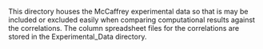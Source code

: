 This directory houses the McCaffrey experimental data so that is may be included or excluded easily when comparing computational results against the correlations.  The column spreadsheet files for the correlations are stored in the Experimental_Data directory.
